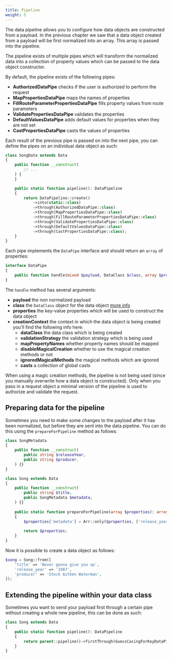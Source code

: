 ```yaml
---
title: Pipeline
weight: 5
---
```


The data pipeline allows you to configure how data objects are constructed from a payload. In the previous chapter we
saw that a data object created from a payload will be first normalized into an array. This array is passed into the
pipeline.

The pipeline exists of multiple pipes which will transform the normalized data into a collection of property values
which can be passed to the data object constructor.

By default, the pipeline exists of the following pipes:

- **AuthorizedDataPipe** checks if the user is authorized to perform the request
- **MapPropertiesDataPipe** maps the names of properties
- **FillRouteParameterPropertiesDataPipe** fills property values from route parameters
- **ValidatePropertiesDataPipe** validates the properties
- **DefaultValuesDataPipe** adds default values for properties when they are not set
- **CastPropertiesDataPipe** casts the values of properties

Each result of the previous pipe is passed on into the next pipe, you can define the pipes on an individual data object
as such:

```php
class SongData extends Data
{
    public function __construct(
        // ...
    ) {
    }

    public static function pipeline(): DataPipeline
    {
        return DataPipeline::create()
            ->into(static::class)
            ->through(AuthorizedDataPipe::class)
            ->through(MapPropertiesDataPipe::class)
            ->through(FillRouteParameterPropertiesDataPipe::class)
            ->through(ValidatePropertiesDataPipe::class)
            ->through(DefaultValuesDataPipe::class)
            ->through(CastPropertiesDataPipe::class);
    }
}
```

Each pipe implements the `DataPipe` interface and should return an `array` of properties:

```php
interface DataPipe
{
    public function handle(mixed $payload, DataClass $class, array $properties, CreationContext $creationContext): array;
}
```

The `handle` method has several arguments:

- **payload** the non normalized payload
- **class** the `DataClass` object for the data
  object [more info](/docs/laravel-data/v4/advanced-usage/internal-structures)
- **properties** the key-value properties which will be used to construct the data object
- **creationContext** the context in which the data object is being created you'll find the following info here:
  - **dataClass** the data class which is being created
  - **validationStrategy** the validation strategy which is being used
  - **mapPropertyNames** whether property names should be mapped
  - **disableMagicalCreation** whether to use the magical creation methods or not
  - **ignoredMagicalMethods** the magical methods which are ignored
  - **casts** a collection of global casts

When using a magic creation methods, the pipeline is not being used (since you manually overwrite how a data object is
constructed). Only when you pass in a request object a minimal version of the pipeline is used to authorize and validate
the request.

## Preparing data for the pipeline

Sometimes you need to make some changes to the payload after it has been normalized, but before they are sent into the data pipeline. You can do this using the `prepareForPipeline` method as follows: 

```php
class SongMetadata
{
    public function __construct(
        public string $releaseYear,
        public string $producer,
    ) {}
}

class Song extends Data
{
    public function __construct(
        public string $title,
        public SongMetadata $metadata,
    ) {}
    
    public static function prepareForPipeline(array $properties): array
    {
        $properties['metadata'] = Arr::only($properties, ['release_year', 'producer']);
        
        return $properties;
    }
}
```

Now it is possible to create a data object as follows:

```php
$song = Song::from([
    'title' => 'Never gonna give you up',
    'release_year' => '1987',
    'producer' => 'Stock Aitken Waterman',
]);
```

## Extending the pipeline within your data class

Sometimes you want to send your payload first through a certain pipe without creating a whole new pipeline, this can be done as such:

```php
class Song extends Data
{
    public static function pipeline(): DataPipeline
    {
        return parent::pipeline()->firstThrough(GuessCasingForKeyDataPipe::class);
    }
}
```
